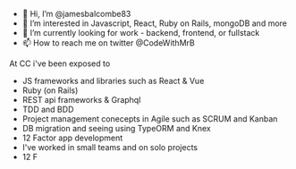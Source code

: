 - 👋 Hi, I’m @jamesbalcombe83
- 👀 I’m interested in Javascript, React, Ruby on Rails, mongoDB and more
- 🌱 I’m currently looking for work - backend, frontend, or fullstack
- 📫 How to reach me on twitter @CodeWithMrB

At CC i've been exposed to
- JS frameworks and libraries such as React & Vue
- Ruby (on Rails)
- REST api frameworks & Graphql
- TDD and BDD
- Project management conecepts in Agile such as SCRUM and Kanban
- DB migration and seeing using TypeORM and Knex
- 12 Factor app development
- I've worked in small teams and on solo projects
- 12 F

<!---
jamesbalcombe83/jamesbalcombe83 is a ✨ special ✨ repository because its `README.md` (this file) appears on your GitHub profile.
You can click the Preview link to take a look at your changes.
--->
